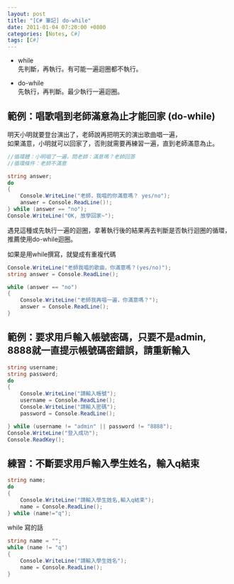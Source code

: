 ```yaml
---
layout: post
title: "[C# 筆記] do-while"
date: 2011-01-04 07:20:00 +0800
categories: [Notes, C#]
tags: [C#]
---
```


- while   
先判斷，再執行。有可能一遍迴圈都不執行。

- do-while    
先執行，再判斷。最少執行一遍迴圈。

## 範例：唱歌唱到老師滿意為止才能回家 (do-while)    	
明天小明就要登台演出了，老師說再把明天的演出歌曲唱一遍，	
如果滿意，小明就可以回家了，否則就需要再練習一遍，直到老師滿意為止。    
```c#
//循環體：小明唱了一遍，問老師：滿意嗎？老師回答
//循環條件：老師不滿意

string answer;
do
{
    Console.WriteLine("老師，我唱的你滿意嗎？ yes/no");
    answer = Console.ReadLine()!;
} while (answer == "no");
Console.WriteLine("OK, 放學回家~");
```
遇見這種或先執行一遍的迴圈，拿著執行後的結果再去判斷是否執行迴圈的循環，推薦使用do-while迴圈。


如果是用while撰寫，就變成有重複代碼
```c#
Console.WriteLine("老師我唱的歌曲，你滿意嗎？(yes/no)");
string answer = Console.ReadLine();

while (answer == "no")
{
    Console.WriteLine("老師我再唱一遍，你滿意嗎？");
    answer = Console.ReadLine();
}
```

## 範例：要求用戶輸入帳號密碼，只要不是admin, 8888就一直提示帳號碼密錯誤，請重新輸入
```c#
string username;
string password;
do
{
    Console.WriteLine("請輸入帳號");
    username = Console.ReadLine();
    Console.WriteLine("請輸入密碼");
    password = Console.ReadLine();

} while (username != "admin" || password != "8888");
Console.WriteLine("登入成功");
Console.ReadKey();
```

## 練習：不斷要求用戶輸入學生姓名，輸入q結束
```c#
string name;
do
{
    Console.WriteLine("請輸入學生姓名,輸入q結束");
    name = Console.ReadLine();
} while (name!="q");
```
while 寫的話
```c#
string name = "";
while (name != "q")
{
    Console.WriteLine("請輸入學生姓名");
    name = Console.ReadLine();
}
```